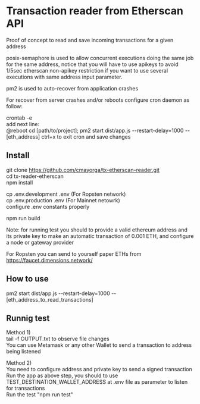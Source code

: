 # Transaction reader from Etherscan API

Proof of concept to read and save incoming transactions for a given address

posix-semaphore is used to allow concurrent executions doing the same job for the same address, notice that you will have to use apikeys to avoid 1/5sec etherscan non-apikey restriction if you want to use several executions with same address input parameter.

pm2 is used to auto-recover from application crashes

For recover from server crashes and/or reboots configure cron daemon as follow:

crontab -e  
add next line:  
@reboot cd [path/to/project]; pm2 start dist/app.js --restart-delay=1000 -- [eth_address]
ctrl+x to exit cron and save changes

## Install

git clone https://github.com/cmayorga/tx-etherscan-reader.git  
cd tx-reader-etherscan  
npm install  

cp .env.development .env  (For Ropsten network)  
cp .env.production .env (For Mainnet netowrk)  
configure .env constants properly  

npm run build

Note: for running test you should to provide a valid ethereum address and its private key to make an automatic transaction of 0.001 ETH, and configure a node or gateway provider

For Ropsten you can send to yourself paper ETHs from https://faucet.dimensions.network/

## How to use

pm2 start dist/app.js --restart-delay=1000 -- [eth_address_to_read_transactions]

## Runnig test

Method 1)  
tail -f OUTPUT.txt to observe file changes  
You can use Metamask or any other Wallet to send a transaction to address being listened

Method 2)  
You need to configure address and private key to send a signed transaction  
Run the app as above step, you should to use TEST_DESTINATION_WALLET_ADDRESS at .env file as parameter to listen for transactions  
Run the test "npm run test"
